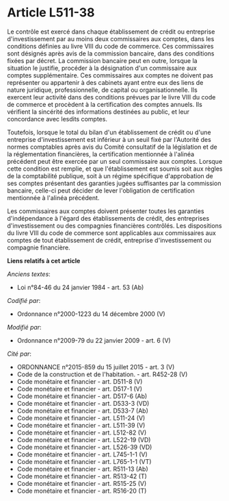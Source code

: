 # Article L511-38

Le contrôle est exercé dans chaque établissement de crédit ou entreprise d'investissement par au moins deux commissaires aux
comptes, dans les conditions définies au livre VIII du code de commerce. Ces commissaires sont désignés après avis de la
commission bancaire, dans des conditions fixées par décret. La commission bancaire peut en outre, lorsque la situation le
justifie, procéder à la désignation d'un commissaire aux comptes supplémentaire. Ces commissaires aux comptes ne doivent pas
représenter ou appartenir à des cabinets ayant entre eux des liens de nature juridique, professionnelle, de capital ou
organisationnelle. Ils exercent leur activité dans des conditions prévues par le livre VIII du code de commerce et procèdent
à la certification des comptes annuels. Ils vérifient la sincérité des informations destinées au public, et leur concordance
avec lesdits comptes. 

Toutefois, lorsque le total du bilan d'un établissement de crédit ou d'une entreprise d'investissement est inférieur à un
seuil fixé par l'Autorité des normes comptables après avis du Comité consultatif de la législation et de la réglementation
financières, la certification mentionnée à l'alinéa précédent peut être exercée par un seul commissaire aux comptes. Lorsque
cette condition est remplie, et que l'établissement est soumis soit aux règles de la comptabilité publique, soit à un régime
spécifique d'approbation de ses comptes présentant des garanties jugées suffisantes par la commission bancaire, celle-ci peut
décider de lever l'obligation de certification mentionnée à l'alinéa précédent. 

Les commissaires aux comptes doivent présenter toutes les garanties d'indépendance à l'égard des établissements de crédit,
des entreprises d'investissement ou des compagnies financières contrôlés. Les dispositions du livre VIII du code de commerce
sont applicables aux commissaires aux comptes de tout établissement de crédit, entreprise d'investissement ou compagnie
financière.

**Liens relatifs à cet article**

_Anciens textes_:

  - Loi n°84-46 du 24 janvier 1984 - art. 53 (Ab)

_Codifié par_:

  - Ordonnance n°2000-1223 du 14 décembre 2000 (V)

_Modifié par_:

  - Ordonnance n°2009-79 du 22 janvier 2009 - art. 6 (V)

_Cité par_:

  - ORDONNANCE n°2015-859 du 15 juillet 2015 - art. 3 (V)
  - Code de la construction et de l'habitation. - art. R452-28 (V)
  - Code monétaire et financier - art. D511-8 (V)
  - Code monétaire et financier - art. D517-1 (V)
  - Code monétaire et financier - art. D517-6 (Ab)
  - Code monétaire et financier - art. D533-3 (VD)
  - Code monétaire et financier - art. D533-7 (Ab)
  - Code monétaire et financier - art. L511-24 (V)
  - Code monétaire et financier - art. L511-39 (V)
  - Code monétaire et financier - art. L512-82 (V)
  - Code monétaire et financier - art. L522-19 (VD)
  - Code monétaire et financier - art. L526-39 (VD)
  - Code monétaire et financier - art. L745-1-1 (V)
  - Code monétaire et financier - art. L765-1-1 (VT)
  - Code monétaire et financier - art. R511-13 (Ab)
  - Code monétaire et financier - art. R513-42 (T)
  - Code monétaire et financier - art. R515-25 (V)
  - Code monétaire et financier - art. R516-20 (T)
